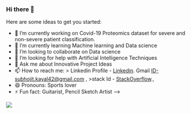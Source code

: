 ### Hi there 👋


Here are some ideas to get you started:

- 🔭 I’m currently working on Covid-19 Proteomics dataset for severe and non-severe patient classification.
- 🌱 I’m currently learning Machine learning and Data science
- 👯 I’m looking to collaborate on Data science
- 🤔 I’m looking for help with Artificial Intelligence Techniques
- 💬 Ask me about Innovative Project Ideas
- 📫 How to reach me: > Linkedin Profile - [Linkedin](https://www.linkedin.com/in/subhojit-kayal-334881137/). Gmail ID-subhojit.kayal42@gmail.com , >stack Id - [StackOverflow](https://stackoverflow.com/users/16386618/subhojit-kayal?tab=profile)., 
- 😄 Pronouns: Sports lover
- ⚡ Fun fact: Guitarist, Pencil Sketch Artist
-->

<img src="https://github-readme-stats.vercel.app/api?username=Subhojit42&&show_icons=true&title_color=ffffff&icon_color=bb2acf&text_color=daf7dc&bg_color=151515">
